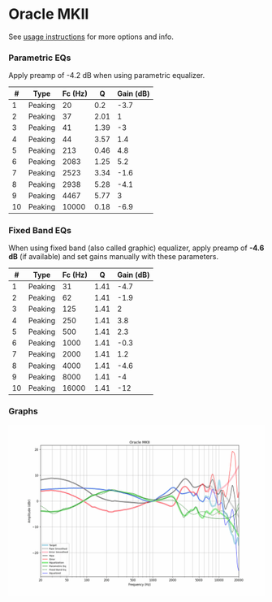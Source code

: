 # Oracle MKII
See [usage instructions](https://github.com/jaakkopasanen/AutoEq#usage) for more options and info.

### Parametric EQs
Apply preamp of -4.2 dB when using parametric equalizer.

|   # | Type    |   Fc (Hz) |    Q |   Gain (dB) |
|-----|---------|-----------|------|-------------|
|   1 | Peaking |        20 | 0.2  |        -3.7 |
|   2 | Peaking |        37 | 2.01 |         1   |
|   3 | Peaking |        41 | 1.39 |        -3   |
|   4 | Peaking |        44 | 3.57 |         1.4 |
|   5 | Peaking |       213 | 0.46 |         4.8 |
|   6 | Peaking |      2083 | 1.25 |         5.2 |
|   7 | Peaking |      2523 | 3.34 |        -1.6 |
|   8 | Peaking |      2938 | 5.28 |        -4.1 |
|   9 | Peaking |      4467 | 5.77 |         3   |
|  10 | Peaking |     10000 | 0.18 |        -6.9 |

### Fixed Band EQs
When using fixed band (also called graphic) equalizer, apply preamp of **-4.6 dB** (if available) and set gains manually with these parameters.

|   # | Type    |   Fc (Hz) |    Q |   Gain (dB) |
|-----|---------|-----------|------|-------------|
|   1 | Peaking |        31 | 1.41 |        -4.7 |
|   2 | Peaking |        62 | 1.41 |        -1.9 |
|   3 | Peaking |       125 | 1.41 |         2   |
|   4 | Peaking |       250 | 1.41 |         3.8 |
|   5 | Peaking |       500 | 1.41 |         2.3 |
|   6 | Peaking |      1000 | 1.41 |        -0.3 |
|   7 | Peaking |      2000 | 1.41 |         1.2 |
|   8 | Peaking |      4000 | 1.41 |        -4.6 |
|   9 | Peaking |      8000 | 1.41 |        -4   |
|  10 | Peaking |     16000 | 1.41 |       -12   |

### Graphs
![](./Oracle%20MKII.png)
